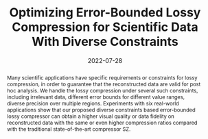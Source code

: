 ---
title: Optimizing Error-Bounded Lossy Compression for Scientific Data With Diverse Constraints
authors: Yuanjian Liu, Sheng Di, Kai Zhao, Sian Jin, Cheng Wang, Kyle Chard, Dingwen Tao, Ian Foster, Franck Cappello
date: 2022-07-28
abstract: Many scientific applications have specific requirements or constraints for lossy compression, in order to guarantee that the reconstructed data are valid for post hoc analysis. We handle the lossy compression under several such constraints, including irrelevant data, different error bounds for different value ranges, diverse precision over multiple regions. Experiments with six real-world applications show that our proposed diverse constraints based error-bounded lossy compressor can obtain a higher visual quality or data fidelity on reconstructed data with the same or even higher compression ratios compared with the traditional state-of-the-art compressor SZ.
link: https://ieeexplore.ieee.org/abstract/document/9844293
pdf: /files/2022TPDS-preprint.pdf
code: https://github.com/legendPerceptor/SZ3/tree/region
bibtex_id: yuanjian2022tpds
venue: TPDS 2022
bibtex: |
  @ARTICLE{9844293,
  author={Liu, Yuanjian and Di, Sheng and Zhao, Kai and Jin, Sian and Wang, Cheng and Chard, Kyle and Tao, Dingwen and Foster, Ian and Cappello, Franck},
  journal={IEEE Transactions on Parallel and Distributed Systems}, 
  title={Optimizing Error-Bounded Lossy Compression for Scientific Data With Diverse Constraints}, 
  year={2022},
  volume={33},
  number={12},
  pages={4440-4457},
  keywords={Data models;Compressors;Quantization (signal);Predictive models;Analytical models;Encoding;Dark matter;Big data;error-bounded lossy compression;data reduction;large-scale scientific simulation},
  doi={10.1109/TPDS.2022.3194695}}
slides: /files/Yuanjian-Master.pptx.pdf
---